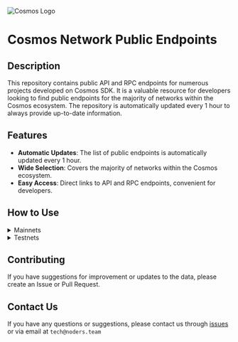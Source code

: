 ![Cosmos Logo](https://github.com/nodersteam/picture/blob/main/%D0%A1%D0%BD%D0%B8%D0%BC%D0%BE%D0%BA%20%D1%8D%D0%BA%D1%80%D0%B0%D0%BD%D0%B0%202023-07-19%20105624.png?raw=true)

# Cosmos Network Public Endpoints

## Description

This repository contains public API and RPC endpoints for numerous projects developed on Cosmos SDK. It is a valuable resource for developers looking to find public endpoints for the majority of networks within the Cosmos ecosystem. The repository is automatically updated every 1 hour to always provide up-to-date information.

## Features

- **Automatic Updates**: The list of public endpoints is automatically updated every 1 hour.
- **Wide Selection**: Covers the majority of networks within the Cosmos ecosystem.
- **Easy Access**: Direct links to API and RPC endpoints, convenient for developers.

## How to Use

<details>
  <summary>Mainnets</summary>
  
  Simply browse the mainnets section to find the public endpoints you need for main networks.

<!-- START_MAINNET -->
<details>
<summary>tncnt-eu-agoric-main-01</summary>

- Moniker: **tncnt-eu-agoric-main-01**
- Latest block: **11150884**
- RPC: **43.157.6.74:26657**
</details>

<details>
<summary>BRAND-agoric-relayer</summary>

- Moniker: **BRAND-agoric-relayer**
- Latest block: **11150884**
- RPC: **213.239.213.142:14457**
</details>

<details>
<summary>Sentry</summary>

- Moniker: **Sentry**
- Latest block: **11150884**
- RPC: **46.166.143.91:26657**
</details>

<details>
<summary>Vagif</summary>

- Moniker: **Vagif**
- Latest block: **10253149**
- RPC: **65.109.116.50:34657**
</details>

<details>
<summary>vidulum.app</summary>

- Moniker: **vidulum.app**
- Latest block: **2188373**
- RPC: **208.77.197.83:27657**
</details>

<details>
<summary>AlxVoy</summary>

- Moniker: **AlxVoy**
- Latest block: **2188373**
- RPC: **65.109.93.152:34657**
</details>

<details>
<summary>Staketab-snap</summary>

- Moniker: **Staketab-snap**
- Latest block: **2188373**
- RPC: **65.108.195.29:51657**
- API: **65.108.195.29:1318**
</details>

<details>
<summary>ramuchi.tech</summary>

- Moniker: **ramuchi.tech**
- Latest block: **2188373**
- RPC: **142.132.202.86:30001**
- API: **142.132.202.86:1324**
</details>

<details>
<summary>node</summary>

- Moniker: **node**
- Latest block: **2188373**
- RPC: **148.251.88.145:10457**
</details>

<details>
<summary>UTSA_guide</summary>

- Moniker: **UTSA_guide**
- Latest block: **2188373**
- RPC: **174.138.180.190:60757**
- API: **174.138.180.190:1317**
</details>

<details>
<summary>node</summary>

- Moniker: **node**
- Latest block: **2188373**
- RPC: **65.108.141.109:54657**
- API: **65.108.141.109:1317**
</details>

<!-- END_MAINNET -->
</details>

<details>
  <summary>Testnets</summary>
  
  Simply browse the testnets section to find the public endpoints you need for test networks.
<!-- START_TESTNET -->
<details>
<summary>Moonbridge</summary>

- Moniker: **Moonbridge**
- Latest block: **2510041**
- RPC: **195.3.221.16:12757**
</details>

<details>
<summary>Firstcome</summary>

- Moniker: **Firstcome**
- Latest block: **2510041**
- RPC: **161.97.148.146:60657**
- API: **161.97.148.146:1317**
</details>

<details>
<summary>landeros</summary>

- Moniker: **landeros**
- Latest block: **2510041**
- RPC: **213.239.207.175:42657**
</details>

<details>
<summary>andromeda</summary>

- Moniker: **andromeda**
- Latest block: **2510041**
- RPC: **194.34.232.224:56657**
</details>

<details>
<summary>Munris</summary>

- Moniker: **Munris**
- Latest block: **2510041**
- RPC: **65.21.170.3:32657**
</details>

<details>
<summary>RAMZES</summary>

- Moniker: **RAMZES**
- Latest block: **2510041**
- RPC: **65.108.199.120:61357**
- API: **65.108.199.120:1327**
</details>

<details>
<summary>katerinakravcenko1999</summary>

- Moniker: **katerinakravcenko1999**
- Latest block: **1822781**
- RPC: **5.9.138.165:18657**
</details>

<details>
<summary>seredagennadij80</summary>

- Moniker: **seredagennadij80**
- Latest block: **1822781**
- RPC: **176.9.0.48:18657**
</details>

<details>
<summary>ivancenkou31</summary>

- Moniker: **ivancenkou31**
- Latest block: **1822781**
- RPC: **148.251.54.202:18657**
</details>

<details>
<summary>oksidmitrenko95</summary>

- Moniker: **oksidmitrenko95**
- Latest block: **1822781**
- RPC: **168.119.144.251:18657**
</details>

<details>
<summary>kramarenkoanatolyi1</summary>

- Moniker: **kramarenkoanatolyi1**
- Latest block: **1822781**
- RPC: **65.21.77.215:18657**
</details>

<details>
<summary>kostantintarasuk27</summary>

- Moniker: **kostantintarasuk27**
- Latest block: **1822781**
- RPC: **78.46.37.253:18657**
</details>

<details>
<summary>oleksandrmirosnicenko96</summary>

- Moniker: **oleksandrmirosnicenko96**
- Latest block: **1822781**
- RPC: **148.251.69.196:18657**
</details>

<details>
<summary>seredavasil64</summary>

- Moniker: **seredavasil64**
- Latest block: **1822781**
- RPC: **135.181.216.25:18657**
</details>

<details>
<summary>sergienkoivan1979</summary>

- Moniker: **sergienkoivan1979**
- Latest block: **1822781**
- RPC: **95.217.119.251:18657**
</details>

<details>
<summary>galinakramarenko78</summary>

- Moniker: **galinakramarenko78**
- Latest block: **1822781**
- RPC: **144.76.225.25:18657**
</details>

<details>
<summary>kramarchykivan</summary>

- Moniker: **kramarchykivan**
- Latest block: **1822781**
- RPC: **78.46.16.232:18657**
</details>

<details>
<summary>dmitrenkomihajlo96</summary>

- Moniker: **dmitrenkomihajlo96**
- Latest block: **1822781**
- RPC: **144.76.186.196:18657**
</details>

<details>
<summary>serg1enko</summary>

- Moniker: **serg1enko**
- Latest block: **1822781**
- RPC: **159.69.142.175:18657**
</details>

<details>
<summary>WebSpace</summary>

- Moniker: **WebSpace**
- Latest block: **1822781**
- RPC: **65.21.244.158:18657**
</details>

<details>
<summary>ikravcuk051</summary>

- Moniker: **ikravcuk051**
- Latest block: **1822781**
- RPC: **95.217.105.41:18657**
</details>

<details>
<summary>Zakharchykartur</summary>

- Moniker: **Zakharchykartur**
- Latest block: **1822781**
- RPC: **116.202.246.101:18657**
</details>

<details>
<summary>vslkramarenko</summary>

- Moniker: **vslkramarenko**
- Latest block: **1822781**
- RPC: **135.181.215.124:18657**
</details>

<details>
<summary>ponomarchyk0</summary>

- Moniker: **ponomarchyk0**
- Latest block: **1822781**
- RPC: **157.90.128.245:18657**
</details>

<details>
<summary>Nodeist</summary>

- Moniker: **Nodeist**
- Latest block: **1822781**
- RPC: **65.109.82.112:28657**
</details>

<details>
<summary>evgenshinkarenko1</summary>

- Moniker: **evgenshinkarenko1**
- Latest block: **1822781**
- RPC: **195.201.242.237:18657**
</details>

<details>
<summary>mirosnicenkooleksandr00</summary>

- Moniker: **mirosnicenkooleksandr00**
- Latest block: **1822781**
- RPC: **135.181.177.171:18657**
</details>

<details>
<summary>pavlukgrigorij8</summary>

- Moniker: **pavlukgrigorij8**
- Latest block: **1822781**
- RPC: **116.202.232.15:18657**
</details>

<details>
<summary>Melnicenkovo</summary>

- Moniker: **Melnicenkovo**
- Latest block: **1822781**
- RPC: **135.181.138.231:18657**
</details>

<details>
<summary>AlxVoy</summary>

- Moniker: **AlxVoy**
- Latest block: **1822781**
- RPC: **65.109.93.152:35657**
</details>

<details>
<summary>lisenkoanatolij89</summary>

- Moniker: **lisenkoanatolij89**
- Latest block: **1822781**
- RPC: **5.9.143.92:18657**
</details>

<details>
<summary>petrenkoevgen72</summary>

- Moniker: **petrenkoevgen72**
- Latest block: **1822781**
- RPC: **135.181.218.42:18657**
</details>

<details>
<summary>mcw01</summary>

- Moniker: **mcw01**
- Latest block: **1412480**
- RPC: **185.249.225.160:40657**
</details>

<details>
<summary>bodnarenkovalentin0</summary>

- Moniker: **bodnarenkovalentin0**
- Latest block: **1822781**
- RPC: **167.235.116.219:18657**
</details>

<details>
<summary>antonenkomaksim09</summary>

- Moniker: **antonenkomaksim09**
- Latest block: **1822781**
- RPC: **65.108.2.202:18657**
</details>

<details>
<summary>lisenkotarass</summary>

- Moniker: **lisenkotarass**
- Latest block: **1822781**
- RPC: **135.181.130.43:18657**
</details>

<details>
<summary>sevcenkoboleslav</summary>

- Moniker: **sevcenkoboleslav**
- Latest block: **1822781**
- RPC: **65.21.205.241:18657**
</details>

<details>
<summary>ponomarchykivann</summary>

- Moniker: **ponomarchykivann**
- Latest block: **1822781**
- RPC: **135.181.219.242:18657**
</details>

<details>
<summary>bodnarenkoroman94</summary>

- Moniker: **bodnarenkoroman94**
- Latest block: **1822781**
- RPC: **144.76.225.172:18657**
</details>

<details>
<summary>vasilchukoleksandr91</summary>

- Moniker: **vasilchukoleksandr91**
- Latest block: **1822781**
- RPC: **65.21.202.160:18657**
</details>

<details>
<summary>petrenkoleonid93</summary>

- Moniker: **petrenkoleonid93**
- Latest block: **1822781**
- RPC: **95.216.245.112:18657**
</details>

<details>
<summary>ponomarenkostanislav35</summary>

- Moniker: **ponomarenkostanislav35**
- Latest block: **1822781**
- RPC: **95.217.56.91:18657**
</details>

<details>
<summary>romancenkoalla9</summary>

- Moniker: **romancenkoalla9**
- Latest block: **1822781**
- RPC: **65.21.74.171:18657**
</details>

<details>
<summary>tarasukjosip</summary>

- Moniker: **tarasukjosip**
- Latest block: **1822781**
- RPC: **95.217.105.54:18657**
</details>

<details>
<summary>pantonenko94</summary>

- Moniker: **pantonenko94**
- Latest block: **1822781**
- RPC: **65.21.225.208:18657**
</details>

<details>
<summary>lisenkoyan96</summary>

- Moniker: **lisenkoyan96**
- Latest block: **1822781**
- RPC: **135.181.216.13:18657**
</details>

<details>
<summary>BodnarenkoMihajlo</summary>

- Moniker: **BodnarenkoMihajlo**
- Latest block: **1822781**
- RPC: **88.198.57.90:18657**
</details>

<details>
<summary>petrenkor565</summary>

- Moniker: **petrenkor565**
- Latest block: **1822781**
- RPC: **65.21.226.161:18657**
</details>

<details>
<summary>ivancenkotimofij</summary>

- Moniker: **ivancenkotimofij**
- Latest block: **1822781**
- RPC: **148.251.22.252:18657**
</details>

<details>
<summary>vsevolodbrovarenko</summary>

- Moniker: **vsevolodbrovarenko**
- Latest block: **1822781**
- RPC: **135.181.179.228:18657**
</details>

<details>
<summary>kravchykluda72</summary>

- Moniker: **kravchykluda72**
- Latest block: **1822781**
- RPC: **135.181.138.212:18657**
</details>

<details>
<summary>kramarenkogennadij47</summary>

- Moniker: **kramarenkogennadij47**
- Latest block: **1822781**
- RPC: **78.46.70.62:18657**
</details>

<details>
<summary>OleksandrTarasuk</summary>

- Moniker: **OleksandrTarasuk**
- Latest block: **1822781**
- RPC: **135.181.141.22:18657**
</details>

<details>
<summary>panasukvalentin95</summary>

- Moniker: **panasukvalentin95**
- Latest block: **1822781**
- RPC: **95.217.89.106:18657**
</details>

<details>
<summary>timofijv1</summary>

- Moniker: **timofijv1**
- Latest block: **1822781**
- RPC: **65.21.230.119:18657**
</details>

<details>
<summary>volodimirpanasuk26</summary>

- Moniker: **volodimirpanasuk26**
- Latest block: **1822781**
- RPC: **65.21.199.97:18657**
</details>

<details>
<summary>gnndjsereda</summary>

- Moniker: **gnndjsereda**
- Latest block: **1822781**
- RPC: **65.21.205.228:18657**
</details>

<details>
<summary>petrenkoboris431</summary>

- Moniker: **petrenkoboris431**
- Latest block: **1822781**
- RPC: **46.4.29.251:18657**
</details>

<details>
<summary>shinkarenkom82</summary>

- Moniker: **shinkarenkom82**
- Latest block: **1822781**
- RPC: **65.21.141.99:18657**
</details>

<details>
<summary>oleksandrbrovarenko</summary>

- Moniker: **oleksandrbrovarenko**
- Latest block: **1822781**
- RPC: **88.99.146.118:18657**
</details>

<details>
<summary>tamaramelnicenko079</summary>

- Moniker: **tamaramelnicenko079**
- Latest block: **1822781**
- RPC: **65.21.91.203:18657**
</details>

<details>
<summary>ivancenkovsevolod89</summary>

- Moniker: **ivancenkovsevolod89**
- Latest block: **1822781**
- RPC: **65.21.141.248:18657**
</details>

<details>
<summary>ugaenn</summary>

- Moniker: **ugaenn**
- Latest block: **1822781**
- RPC: **46.4.90.188:26657**
</details>

<details>
<summary>ivanchenkotarass0</summary>

- Moniker: **ivanchenkotarass0**
- Latest block: **1822781**
- RPC: **135.181.213.209:18657**
</details>

<details>
<summary>brovarenkomiroslav984</summary>

- Moniker: **brovarenkomiroslav984**
- Latest block: **1822781**
- RPC: **135.181.214.174:18657**
</details>

<details>
<summary>ivaanpetrenko</summary>

- Moniker: **ivaanpetrenko**
- Latest block: **1822781**
- RPC: **135.181.136.97:18657**
</details>

<details>
<summary>mirosnicenkomarina15</summary>

- Moniker: **mirosnicenkomarina15**
- Latest block: **1822781**
- RPC: **95.216.242.84:18657**
</details>

<details>
<summary>Sevcukivann</summary>

- Moniker: **Sevcukivann**
- Latest block: **1822781**
- RPC: **88.198.48.112:18657**
</details>

<details>
<summary>dmitrenkosvitlana082</summary>

- Moniker: **dmitrenkosvitlana082**
- Latest block: **1822781**
- RPC: **116.202.225.84:18657**
</details>

<details>
<summary>josipkramarenko</summary>

- Moniker: **josipkramarenko**
- Latest block: **1822781**
- RPC: **95.217.73.167:18657**
</details>

<details>
<summary>ivancenkor91</summary>

- Moniker: **ivancenkor91**
- Latest block: **1822781**
- RPC: **95.216.20.250:18657**
</details>

<details>
<summary>grigorijmrsncnk</summary>

- Moniker: **grigorijmrsncnk**
- Latest block: **1822781**
- RPC: **135.181.215.215:18657**
</details>

<details>
<summary>Nodejumper</summary>

- Moniker: **Nodejumper**
- Latest block: **1822781**
- RPC: **65.21.200.54:38657**
</details>

<details>
<summary>vovagnatuk91</summary>

- Moniker: **vovagnatuk91**
- Latest block: **1822781**
- RPC: **95.216.74.119:18657**
</details>

<details>
<summary>panasykroman99</summary>

- Moniker: **panasykroman99**
- Latest block: **1822781**
- RPC: **95.216.247.51:18657**
</details>

<details>
<summary>vsinkarenko961</summary>

- Moniker: **vsinkarenko961**
- Latest block: **1822781**
- RPC: **65.108.44.238:18657**
</details>

<details>
<summary>evgenvasilcuk9</summary>

- Moniker: **evgenvasilcuk9**
- Latest block: **1822781**
- RPC: **65.21.226.159:18657**
</details>

<details>
<summary>vasilenkoruslan89</summary>

- Moniker: **vasilenkoruslan89**
- Latest block: **1822781**
- RPC: **65.21.141.104:18657**
</details>

<details>
<summary>josipbrovarenko</summary>

- Moniker: **josipbrovarenko**
- Latest block: **1822781**
- RPC: **195.201.107.177:18657**
</details>

<details>
<summary>mikitukevgen72</summary>

- Moniker: **mikitukevgen72**
- Latest block: **1822781**
- RPC: **78.46.19.238:18657**
</details>

<details>
<summary>gponomarenko890</summary>

- Moniker: **gponomarenko890**
- Latest block: **1822781**
- RPC: **95.217.61.47:18657**
</details>

<details>
<summary>test</summary>

- Moniker: **test**
- Latest block: **1822781**
- RPC: **89.252.188.42:40657**
</details>

<details>
<summary>SRG0Z10</summary>

- Moniker: **SRG0Z10**
- Latest block: **1822781**
- RPC: **46.4.68.113:21457**
</details>

<details>
<summary>lisenkolev98</summary>

- Moniker: **lisenkolev98**
- Latest block: **1822781**
- RPC: **65.21.229.169:18657**
</details>

<details>
<summary>katerinabrovarcuk977</summary>

- Moniker: **katerinabrovarcuk977**
- Latest block: **1822781**
- RPC: **65.21.229.150:18657**
</details>

<details>
<summary>n1klasnilsson</summary>

- Moniker: **n1klasnilsson**
- Latest block: **1822781**
- RPC: **46.4.24.116:18657**
</details>

<details>
<summary>sergienkojosip</summary>

- Moniker: **sergienkojosip**
- Latest block: **1822781**
- RPC: **195.201.164.89:18657**
</details>

<details>
<summary>timofijsevcuk99</summary>

- Moniker: **timofijsevcuk99**
- Latest block: **1822781**
- RPC: **159.69.56.78:18657**
</details>

<details>
<summary>volodimirponomarcuk0</summary>

- Moniker: **volodimirponomarcuk0**
- Latest block: **1822781**
- RPC: **95.216.245.181:18657**
</details>

<details>
<summary>danilomrsncnk</summary>

- Moniker: **danilomrsncnk**
- Latest block: **1822781**
- RPC: **65.108.43.190:18657**
</details>

<details>
<summary>vasilcukmarina74</summary>

- Moniker: **vasilcukmarina74**
- Latest block: **1822781**
- RPC: **95.217.87.23:18657**
</details>

<details>
<summary>gnatyk940</summary>

- Moniker: **gnatyk940**
- Latest block: **1822781**
- RPC: **65.21.91.248:18657**
</details>

<details>
<summary>valentinsergienko35</summary>

- Moniker: **valentinsergienko35**
- Latest block: **1822781**
- RPC: **88.198.14.152:18657**
</details>

<details>
<summary>kravchykb0</summary>

- Moniker: **kravchykb0**
- Latest block: **1822781**
- RPC: **95.217.117.212:18657**
</details>

<details>
<summary>melnicenkoruslan112</summary>

- Moniker: **melnicenkoruslan112**
- Latest block: **1822781**
- RPC: **135.181.210.122:18657**
</details>

<details>
<summary>m_tamara</summary>

- Moniker: **m_tamara**
- Latest block: **1822781**
- RPC: **188.40.99.213:18657**
</details>

<details>
<summary>ponomarchyk61</summary>

- Moniker: **ponomarchyk61**
- Latest block: **1822781**
- RPC: **95.217.75.29:18657**
</details>

<details>
<summary>shevcykevgen</summary>

- Moniker: **shevcykevgen**
- Latest block: **1822781**
- RPC: **116.202.193.198:18657**
</details>

<details>
<summary>shevchykvitaliy3</summary>

- Moniker: **shevchykvitaliy3**
- Latest block: **1822781**
- RPC: **213.133.97.154:18657**
</details>

<details>
<summary>innamelnichenko0</summary>

- Moniker: **innamelnichenko0**
- Latest block: **1822781**
- RPC: **135.181.72.183:18657**
</details>

<details>
<summary>OleksijGnatuk</summary>

- Moniker: **OleksijGnatuk**
- Latest block: **1822781**
- RPC: **65.21.199.185:18657**
</details>

<details>
<summary>tarasukviktorr0</summary>

- Moniker: **tarasukviktorr0**
- Latest block: **1822781**
- RPC: **95.217.58.231:18657**
</details>

<details>
<summary>zaharcukalex87</summary>

- Moniker: **zaharcukalex87**
- Latest block: **1822781**
- RPC: **65.21.141.101:18657**
</details>

<details>
<summary>valerijponomarenko080</summary>

- Moniker: **valerijponomarenko080**
- Latest block: **1822781**
- RPC: **88.99.115.105:18657**
</details>

<details>
<summary>gennadijantonenko7</summary>

- Moniker: **gennadijantonenko7**
- Latest block: **1822781**
- RPC: **5.9.111.153:18657**
</details>

<details>
<summary>sergijivancenko07</summary>

- Moniker: **sergijivancenko07**
- Latest block: **1822781**
- RPC: **213.133.110.82:18657**
</details>

<details>
<summary>Danibro</summary>

- Moniker: **Danibro**
- Latest block: **1822781**
- RPC: **138.201.18.44:18657**
</details>

<details>
<summary>UTSA_guide</summary>

- Moniker: **UTSA_guide**
- Latest block: **1822781**
- RPC: **95.217.11.20:26657**
- API: **95.217.11.20:1317**
</details>

<details>
<summary>ponomarchyk4</summary>

- Moniker: **ponomarchyk4**
- Latest block: **1822781**
- RPC: **95.217.144.105:18657**
</details>

<details>
<summary>kirilsevcenko96</summary>

- Moniker: **kirilsevcenko96**
- Latest block: **1822781**
- RPC: **135.181.210.94:18657**
</details>

<details>
<summary>antonenko0yra</summary>

- Moniker: **antonenko0yra**
- Latest block: **1822781**
- RPC: **65.21.232.144:18657**
</details>

<details>
<summary>dmitrenkodmitro07</summary>

- Moniker: **dmitrenkodmitro07**
- Latest block: **1822781**
- RPC: **65.21.123.218:18657**
</details>

<details>
<summary>timofijponomarcuk</summary>

- Moniker: **timofijponomarcuk**
- Latest block: **1822781**
- RPC: **95.217.88.248:18657**
</details>

<details>
<summary>brovarenkogennadij285</summary>

- Moniker: **brovarenkogennadij285**
- Latest block: **1822781**
- RPC: **195.201.108.179:18657**
</details>

<details>
<summary>isevcuk085</summary>

- Moniker: **isevcuk085**
- Latest block: **1822781**
- RPC: **178.63.9.185:18657**
</details>

<details>
<summary>volodimirpetrenko89</summary>

- Moniker: **volodimirpetrenko89**
- Latest block: **1822781**
- RPC: **65.21.230.109:18657**
</details>

<details>
<summary>evgenvasilenko91</summary>

- Moniker: **evgenvasilenko91**
- Latest block: **1822781**
- RPC: **65.21.199.74:18657**
</details>

<details>
<summary>romancenkovasil</summary>

- Moniker: **romancenkovasil**
- Latest block: **1822781**
- RPC: **135.181.219.252:18657**
</details>

<details>
<summary>romancenkoviktor2001</summary>

- Moniker: **romancenkoviktor2001**
- Latest block: **1822781**
- RPC: **78.46.97.208:18657**
</details>

<details>
<summary>NodexPlus</summary>

- Moniker: **NodexPlus**
- Latest block: **1818003**
- RPC: **91.107.217.104:18657**
</details>

<details>
<summary>kravcukfedir84</summary>

- Moniker: **kravcukfedir84**
- Latest block: **1822781**
- RPC: **65.109.19.117:18657**
</details>

<details>
<summary>antonshinkarenko09</summary>

- Moniker: **antonshinkarenko09**
- Latest block: **1822781**
- RPC: **95.217.85.254:18657**
</details>

<details>
<summary>seredaviktoria86</summary>

- Moniker: **seredaviktoria86**
- Latest block: **1822781**
- RPC: **95.217.104.110:18657**
</details>

<details>
<summary>zaharcukstanislav79</summary>

- Moniker: **zaharcukstanislav79**
- Latest block: **1822781**
- RPC: **135.181.137.189:18657**
</details>

<details>
<summary>lisenkolev9</summary>

- Moniker: **lisenkolev9**
- Latest block: **1822781**
- RPC: **65.21.123.210:18657**
</details>

<details>
<summary>ksalab</summary>

- Moniker: **ksalab**
- Latest block: **1822781**
- RPC: **65.109.88.254:33657**
- API: **65.109.88.254:1317**
</details>

<details>
<summary>petrenkog091</summary>

- Moniker: **petrenkog091**
- Latest block: **1822781**
- RPC: **65.109.109.60:18657**
</details>

<details>
<summary>AlxVoy</summary>

- Moniker: **AlxVoy**
- Latest block: **1822781**
- RPC: **65.109.93.152:35657**
</details>

<details>
<summary>mikitukoleksij71</summary>

- Moniker: **mikitukoleksij71**
- Latest block: **1822781**
- RPC: **135.181.160.188:18657**
</details>

<details>
<summary>oksanamikituk36</summary>

- Moniker: **oksanamikituk36**
- Latest block: **1822781**
- RPC: **65.21.75.30:18657**
</details>

<details>
<summary>andriyyshevchenko98</summary>

- Moniker: **andriyyshevchenko98**
- Latest block: **1822781**
- RPC: **95.217.205.45:18657**
</details>

<details>
<summary>n1klasnilsson</summary>

- Moniker: **n1klasnilsson**
- Latest block: **1822781**
- RPC: **46.4.24.116:18657**
</details>

<!-- END_TESTNET -->
</details>

## Contributing

If you have suggestions for improvement or updates to the data, please create an Issue or Pull Request.

## Contact Us

If you have any questions or suggestions, please contact us through [issues](https://github.com/nodersteam/noderslabs/issues) or via email at `tech@noders.team`
